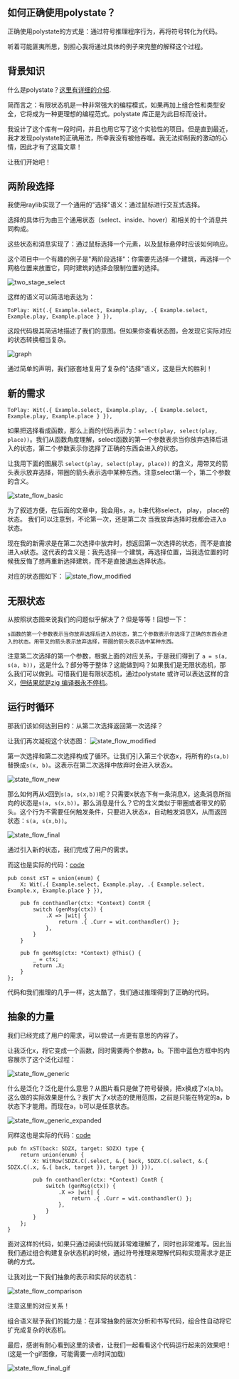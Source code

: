 ## 如何正确使用polystate？
正确使用polystate的方式是：通过符号推理程序行为，再将符号转化为代码。

听着可能匪夷所思，别担心我将通过具体的例子来完整的解释这个过程。

## 背景知识

什么是polystate？[这里有详细的介绍](https://github.com/sdzx-1/polystate?tab=readme-ov-file#polystates-core-design-philosophy). 

简而言之：有限状态机是一种非常强大的编程模式，如果再加上组合性和类型安全，它将成为一种更理想的编程范式。polystate 库正是为此目标而设计。

我设计了这个库有一段时间，并且也用它写了这个实验性的项目。但是直到最近，我才发现polystate的正确用法，所幸我没有被他吞噬。我无法抑制我的激动的心情，因此才有了这篇文章！

让我们开始吧！

## 两阶段选择
我使用raylib实现了一个通用的"选择"语义：通过鼠标进行交互式选择。

选择的具体行为由三个通用状态（select、inside、hover）和相关的十个消息共同构成。

这些状态和消息实现了：通过鼠标选择一个元素，以及鼠标悬停时应该如何响应。

这个项目中一个有趣的例子是"两阶段选择"：你需要先选择一个建筑，再选择一个网格位置来放置它，同时建筑的选择会限制位置的选择。

![two_stage_select](https://github.com/sdzx-1/polystate/blob/master/data/select_twice.gif)

这样的语义可以简洁地表达为：

```zig
ToPlay: Wit(.{ Example.select, Example.play, .{ Example.select, Example.play, Example.place } }),
```

这段代码极其简洁地描述了我们的意图。但如果你查看状态图，会发现它实际对应的状态转换相当复杂。

![graph](https://github.com/sdzx-1/polystate/blob/master/data/graph.png)

通过简单的声明，我们嵌套地复用了复杂的"选择"语义，这是巨大的胜利！

## 新的需求

```zig
ToPlay: Wit(.{ Example.select, Example.play, .{ Example.select, Example.play, Example.place } }),
```

如果把选择看成函数，那么上面的代码表示为：`select(play, select(play, place))`。我们从函数角度理解，select函数的第一个参数表示当你放弃选择后进入的状态，第二个参数表示你选择了正确的东西会进入的状态。

让我用下面的图展示 `select(play, select(play, place))` 的含义，用带叉的箭头表示放弃选择，带圈的箭头表示选中某种东西。注意select第一个，第二个参数的含义。

![state_flow_basic](data/1.png)

为了叙述方便，在后面的文章中，我会用s，a，b来代称select， play， place的状态。
我们可以注意到，不论第一次，还是第二次 当我放弃选择时我都会进入a状态。

现在我的新需求是在第二次选择中放弃时，想返回第一次选择的状态，而不是直接进入a状态。这代表的含义是：我先选择一个建筑，再选择位置，当我选位置的时候我反悔了想再重新选择建筑，而不是直接退出选择状态。

对应的状态图如下：
![state_flow_modified](data/2.png)

## 无限状态

从按照状态图来说我们的问题似乎解决了？但是等等！回想一下：

`s函数的第一个参数表示当你放弃选择后进入的状态，第二个参数表示你选择了正确的东西会进入的状态。用带叉的箭头表示放弃选择，带圈的箭头表示选中某种东西。`

注意第二次选择的第一个参数，根据上面的对应关系，于是我们得到了 `a = s(a, s(a, b))`，这是什么？部分等于整体？这能做到吗？如果我们是无限状态机，那么我们可以做到。可惜我们是有限状态机，通过polystate 或许可以表达这样的含义，[但结果就是zig 编译器永不停机](https://github.com/ziglang/zig/issues/24251)。

## 运行时循环

那我们该如何达到目的：从第二次选择返回第一次选择？

让我们再次凝视这个状态图：
![state_flow_modified](data/2.png)

第一次选择和第二次选择构成了循环。让我们引入第三个状态x，将所有的`s(a,b)`替换成`s(x, b)`。这表示在第二次选择中放弃时会进入状态x。 

![state_flow_new](data/3.png)

那么如何再从x回到`s(a, s(x,b))`呢？只需要x状态下有一条消息X，这条消息所指向的状态是`s(a, s(x,b))`。那么消息是什么？它的含义类似于带圈或者带叉的箭头。这个行为不需要任何触发条件，只要进入状态x，自动触发消息X，从而返回状态：`s(a, s(x,b))`。

![state_flow_final](data/4.png)

通过引入新的状态，我们完成了用户的需求。

而这也是实际的代码：[code](https://github.com/sdzx-1/ray-game/commit/8d3262ee68972629a04564c38e9fcedd4986e2c1)

```zig
pub const xST = union(enum) {
    X: Wit(.{ Example.select, Example.play, .{ Example.select, Example.x, Example.place } }),

    pub fn conthandler(ctx: *Context) ContR {
        switch (genMsg(ctx)) {
            .X => |wit| {
                return .{ .Curr = wit.conthandler() };
            },
        }
    }

    pub fn genMsg(ctx: *Context) @This() {
        _ = ctx;
        return .X;
    }
};
```

代码和我们推理的几乎一样，这太酷了，我们通过推理得到了正确的代码。

## 抽象的力量

我们已经完成了用户的需求，可以尝试一点更有意思的内容了。

让我泛化x，将它变成一个函数，同时需要两个参数a，b。下图中蓝色方框中的内容展示了这个泛化过程：

![state_flow_generic](data/5.png)

什么是泛化？泛化是什么意思？从图片看只是做了符号替换，把x换成了x(a,b)。这么做的实际效果是什么？我扩大了x状态的使用范围，之前是只能在特定的a，b状态下才能用。而现在a，b可以是任意状态。

![state_flow_generic_expanded](data/6.png)

同样这也是实际的代码：[code](https://github.com/sdzx-1/ray-game/commit/9646bc3c0f1c11314aafbc7ca45436a07283e802)

```zig
pub fn xST(back: SDZX, target: SDZX) type {
    return union(enum) {
        X: WitRow(SDZX.C(.select, &.{ back, SDZX.C(.select, &.{ SDZX.C(.x, &.{ back, target }), target }) })),

        pub fn conthandler(ctx: *Context) ContR {
            switch (genMsg(ctx)) {
                .X => |wit| {
                    return .{ .Curr = wit.conthandler() };
                },
            }
        }
    };
}
```

面对这样的代码，如果只通过阅读代码就非常难理解了，同时也非常难写。因此当我们通过组合构建复杂状态机的时候，通过符号推理来理解代码和实现需求才是正确的方式。

让我对比一下我们抽象的表示和实际的状态机：

![state_flow_comparison](data/7.png)

注意这里的对应关系！

组合语义赋予我们的能力是：在非常抽象的层次分析和书写代码，组合性自动将它扩充成复杂的状态机。

最后，感谢有耐心看到这里的读者，让我们一起看看这个代码运行起来的效果吧！(这是一个gif图像，可能需要一点时间加载)

![state_flow_final_gif](data/8.gif)

